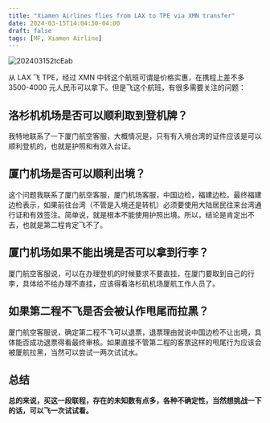 ```yaml
---
title: "Xiamen Airlines flies from LAX to TPE via XMN transfer"
date: 2024-03-15T14:04:50-04:00
draft: false
tags: [MF, Xiamen Airline]
---
```


![202403152tcEab](https://r2.qwq.mx/blog/202403152tcEab.png)

从 LAX 飞 TPE，经过 XMN 中转这个航班可谓是价格实惠，在携程上差不多 3500-4000 元人民币可以拿下。但是飞这个航班，有很多需要关注的问题：

## 洛杉机机场是否可以顺利取到登机牌？

我特地联系了一下厦门航空客服，大概情况是，只有有入境台湾的证件应该是可以顺利登机的，也就是护照和有效入台证。

## 厦门机场是否可以顺利出境？

这个问题我联系了厦门航空客服，厦门机场客服，中国边检，福建边检。最终福建边检表示，如果前往台湾（不管是入境还是转机）必须要使用大陆居民往来台湾通行证和有效签注。简单说，就是根本不能使用护照出境。所以，结论是肯定出不去，也就是第二程肯定飞不了。

## 厦门机场如果不能出境是否可以拿到行李？

厦门航空客服说，可以在办理登机的时候要求不要直挂，在厦门要取到自己的行李，具体给不给办理不直挂，应该得看洛杉矶机场厦航工作人员了。

## 如果第二程不飞是否会被认作甩尾而拉黑？

厦门航空客服说，确定第二程不飞可以退票，退票理由就说中国边检不让出境，具体能否成功退票得看最终审核。如果直接不管第二程的客票这样的甩尾行为应该会被厦航拉黑，当然可以尝试一两次试试水。


## 总结

**总的来说，买这一段联程，存在的未知数有点多，各种不确定性，当然想挑战一下的话，可以飞一次试试看。**